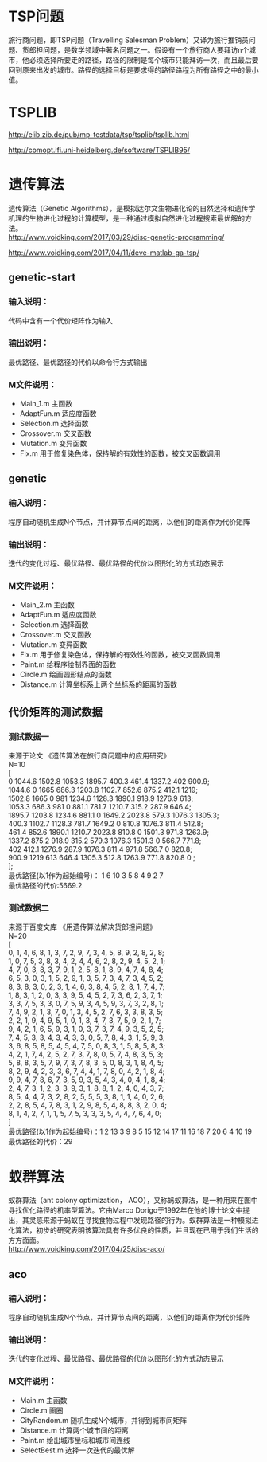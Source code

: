 # TSP问题
旅行商问题，即TSP问题（Travelling Salesman Problem）又译为旅行推销员问题、货郎担问题，是数学领域中著名问题之一。假设有一个旅行商人要拜访n个城市，他必须选择所要走的路径，路径的限制是每个城市只能拜访一次，而且最后要回到原来出发的城市。路径的选择目标是要求得的路径路程为所有路径之中的最小值。

# TSPLIB
 
http://elib.zib.de/pub/mp-testdata/tsp/tsplib/tsplib.html    

http://comopt.ifi.uni-heidelberg.de/software/TSPLIB95/

# 遗传算法
遗传算法（Genetic Algorithms），是模拟达尔文生物进化论的自然选择和遗传学机理的生物进化过程的计算模型，是一种通过模拟自然进化过程搜索最优解的方法。   
http://www.voidking.com/2017/03/29/disc-genetic-programming/   

http://www.voidking.com/2017/04/11/deve-matlab-ga-tsp/

## genetic-start

### 输入说明：
代码中含有一个代价矩阵作为输入

### 输出说明：
最优路径、最优路径的代价以命令行方式输出

### M文件说明：
- Main_1.m 主函数
- AdaptFun.m 适应度函数
- Selection.m 选择函数
- Crossover.m 交叉函数
- Mutation.m 变异函数
- Fix.m 用于修复染色体，保持解的有效性的函数，被交叉函数调用


## genetic

### 输入说明：
程序自动随机生成N个节点，并计算节点间的距离，以他们的距离作为代价矩阵

### 输出说明：
迭代的变化过程、最优路径、最优路径的代价以图形化的方式动态展示

### M文件说明：
- Main_2.m 主函数
- AdaptFun.m 适应度函数
- Selection.m 选择函数
- Crossover.m 交叉函数
- Mutation.m 变异函数
- Fix.m 用于修复染色体，保持解的有效性的函数，被交叉函数调用
- Paint.m  给程序绘制界面的函数
- Circle.m 绘画圆形结点的函数
- Distance.m 计算坐标系上两个坐标系的距离的函数



## 代价矩阵的测试数据
### 测试数据一 
来源于论文  《遗传算法在旅行商问题中的应用研究》  
N=10  
[  
0 1044.6 1502.8 1053.3 1895.7 400.3 461.4 1337.2 402 900.9;  
1044.6 0 1665 686.3 1203.8 1102.7 852.6 875.2 412.1 1219;  
1502.8 1665 0 981 1234.6 1128.3 1890.1 918.9 1276.9 613;  
1053.3 686.3 981 0 881.1 781.7 1210.7 315.2 287.9 646.4;  
1895.7 1203.8 1234.6 881.1 0 1649.2 2023.8 579.3 1076.3 1305.3;  
400.3 1102.7 1128.3 781.7 1649.2 0 810.8 1076.3 811.4 512.8;  
461.4 852.6 1890.1 1210.7 2023.8 810.8 0 1501.3 971.8 1263.9;  
1337.2 875.2 918.9 315.2 579.3 1076.3 1501.3 0 566.7 771.8;  
402 412.1 1276.9 287.9 1076.3 811.4 971.8 566.7 0 820.8;  
900.9 1219 613 646.4 1305.3 512.8 1263.9 771.8 820.8 0 ;  
];  
最优路径(以1作为起始编号)： 1 6 10 3 5 8 4 9 2 7  
最优路径的代价:5669.2


### 测试数据二
来源于百度文库 《用遗传算法解决货郎担问题》  
N=20  
[  
0, 1, 4, 6, 8, 1, 3, 7, 2, 9, 7, 3, 4, 5, 8, 9, 2, 8, 2, 8;  
1, 0, 7, 5, 3, 8, 3, 4, 2, 4, 4, 6, 2, 8, 2, 9, 4, 5, 2, 1;  
4, 7, 0, 3, 8, 3, 7, 9, 1, 2, 5, 8, 1, 8, 9, 4, 7, 4, 8, 4;  
6, 5, 3, 0, 3, 1, 5, 2, 9, 1, 3, 5, 7, 3, 4, 7, 3, 4, 5, 2;  
8, 3, 8, 3, 0, 2, 3, 1, 4, 6, 3, 8, 4, 5, 2, 8, 1, 7, 4, 7;  
1, 8, 3, 1, 2, 0, 3, 3, 9, 5, 4, 5, 2, 7, 3, 6, 2, 3, 7, 1;  
3, 3, 7, 5, 3, 3, 0, 7, 5, 9, 3, 4, 5, 9, 3, 7, 3, 2, 8, 1;  
7, 4, 9, 2, 1, 3, 7, 0, 1, 3, 4, 5, 2, 7, 6, 3, 3, 8, 3, 5;  
2, 2, 1, 9, 4, 9, 5, 1, 0, 1, 3, 4, 7, 3, 7, 5, 9, 2, 1, 7;  
9, 4, 2, 1, 6, 5, 9, 3, 1, 0, 3, 7, 3, 7, 4, 9, 3, 5, 2, 5;  
7, 4, 5, 3, 3, 4, 3, 4, 3, 3, 0, 5, 7, 8, 4, 3, 1, 5, 9, 3;  
3, 6, 8, 5, 8, 5, 4, 5, 4, 7, 5, 0, 8, 3, 1, 5, 8, 5, 8, 3;  
4, 2, 1, 7, 4, 2, 5, 2, 7, 3, 7, 8, 0, 5, 7, 4, 8, 3, 5, 3;  
5, 8, 8, 3, 5, 7, 9, 7, 3, 7, 8, 3, 5, 0, 8, 3, 1, 8, 4, 5;  
8, 2, 9, 4, 2, 3, 3, 6, 7, 4, 4, 1, 7, 8, 0, 4, 2, 1, 8, 4;  
9, 9, 4, 7, 8, 6, 7, 3, 5, 9, 3, 5, 4, 3, 4, 0, 4, 1, 8, 4;  
2, 4, 7, 3, 1, 2, 3, 3, 9, 3, 1, 8, 8, 1, 2, 4, 0, 4, 3, 7;  
8, 5, 4, 4, 7, 3, 2, 8, 2, 5, 5, 5, 3, 8, 1, 1, 4, 0, 2, 6;  
2, 2, 8, 5, 4, 7, 8, 3, 1, 2, 9, 8, 5, 4, 8, 8, 3, 2, 0, 4;  
8, 1, 4, 2, 7, 1, 1, 5, 7, 5, 3, 3, 3, 5, 4, 4, 7, 6, 4, 0;  
]  
最优路径(以1作为起始编号)：1 2 13 3 9 8 5 15 12 14 17 11 16 18 7 20 6 4 10 19  
最优路径的代价：29

# 蚁群算法
蚁群算法（ant colony optimization， ACO），又称蚂蚁算法，是一种用来在图中寻找优化路径的机率型算法。它由Marco Dorigo于1992年在他的博士论文中提出，其灵感来源于蚂蚁在寻找食物过程中发现路径的行为。蚁群算法是一种模拟进化算法，初步的研究表明该算法具有许多优良的性质，并且现在已用于我们生活的方方面面。   
http://www.voidking.com/2017/04/25/disc-aco/

## aco
### 输入说明：
程序自动随机生成N个节点，并计算节点间的距离，以他们的距离作为代价矩阵

### 输出说明：
迭代的变化过程、最优路径、最优路径的代价以图形化的方式动态展示

### M文件说明：
- Main.m 主函数
- Circle.m 画圈
- CityRandom.m 随机生成N个城市，并得到城市间矩阵
- Distance.m 计算两个城市间的距离
- Paint.m 绘出城市坐标和城市间连线
- SelectBest.m 选择一次迭代的最优解




	
